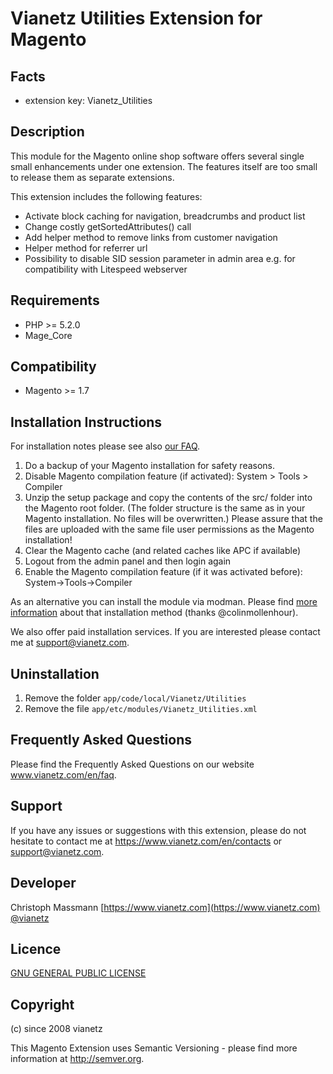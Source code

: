 Vianetz Utilities Extension for Magento
=======================================

Facts
-----
- extension key: Vianetz_Utilities

Description
-----------
This module for the Magento online shop software offers several single small enhancements under one extension. The features itself are too small to release them as separate extensions.

This extension includes the following features:
- Activate block caching for navigation, breadcrumbs and product list
- Change costly getSortedAttributes() call
- Add helper method to remove links from customer navigation
- Helper method for referrer url
- Possibility to disable SID session parameter in admin area e.g. for compatibility with Litespeed webserver

Requirements
------------
- PHP >= 5.2.0
- Mage_Core

Compatibility
-------------
- Magento >= 1.7

Installation Instructions
-------------------------
For installation notes please see also [our FAQ](https://www.vianetz.com/en/faq/how-to-install-the-magento-extension.html).

1. Do a backup of your Magento installation for safety reasons.
1. Disable Magento compilation feature (if activated): System > Tools > Compiler
1. Unzip the setup package and copy the contents of the src/ folder into the Magento root folder. (The folder structure
   is the same as in your Magento installation. No files will be overwritten.)
   Please assure that the files are uploaded with the same file user permissions as the Magento installation!
1. Clear the Magento cache (and related caches like APC if available)
1. Logout from the admin panel and then login again
1. Enable the Magento compilation feature (if it was activated before): System->Tools->Compiler

As an alternative you can install the module via modman.
Please find [more information](https://github.com/colinmollenhour/modman) about that installation method
(thanks @colinmollenhour).

We also offer paid installation services. If you are interested please contact me at support@vianetz.com.

Uninstallation
--------------
1. Remove the folder `app/code/local/Vianetz/Utilities`
2. Remove the file `app/etc/modules/Vianetz_Utilities.xml`

Frequently Asked Questions
--------------------------
Please find the Frequently Asked Questions on our website www.vianetz.com/en/faq.

Support
-------
If you have any issues or suggestions with this extension, please do not hesitate to
contact me at https://www.vianetz.com/en/contacts or support@vianetz.com.

Developer
---------
Christoph Massmann
[https://www.vianetz.com](https://www.vianetz.com)
[@vianetz](https://twitter.com/vianetz)

Licence
-------
[GNU GENERAL PUBLIC LICENSE](http://www.gnu.org/licenses/gpl-3.0.txt)

Copyright
---------
(c) since 2008 vianetz

This Magento Extension uses Semantic Versioning - please find more information at http://semver.org.
